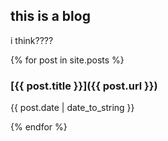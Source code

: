 ---
---

## this is a blog

i think????

{% for post in site.posts %}
### [{{ post.title }}]({{ post.url }})

{{ post.date | date_to_string }}

{% endfor %}
